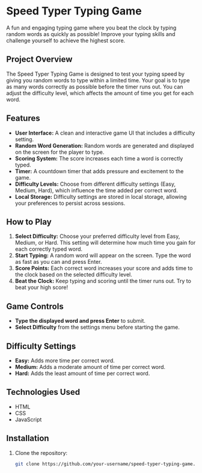 # Speed Typer Typing Game

A fun and engaging typing game where you beat the clock by typing random words as quickly as possible! Improve your typing skills and challenge yourself to achieve the highest score.

## Project Overview

The Speed Typer Typing Game is designed to test your typing speed by giving you random words to type within a limited time. Your goal is to type as many words correctly as possible before the timer runs out. You can adjust the difficulty level, which affects the amount of time you get for each word.

## Features

- **User Interface:** A clean and interactive game UI that includes a difficulty setting.
- **Random Word Generation:** Random words are generated and displayed on the screen for the player to type.
- **Scoring System:** The score increases each time a word is correctly typed.
- **Timer:** A countdown timer that adds pressure and excitement to the game.
- **Difficulty Levels:** Choose from different difficulty settings (Easy, Medium, Hard), which influence the time added per correct word.
- **Local Storage:** Difficulty settings are stored in local storage, allowing your preferences to persist across sessions.

## How to Play

1. **Select Difficulty:** Choose your preferred difficulty level from Easy, Medium, or Hard. This setting will determine how much time you gain for each correctly typed word.
2. **Start Typing:** A random word will appear on the screen. Type the word as fast as you can and press Enter.
3. **Score Points:** Each correct word increases your score and adds time to the clock based on the selected difficulty level.
4. **Beat the Clock:** Keep typing and scoring until the timer runs out. Try to beat your high score!

## Game Controls

- **Type the displayed word and press Enter** to submit.
- **Select Difficulty** from the settings menu before starting the game.

## Difficulty Settings

- **Easy:** Adds more time per correct word.
- **Medium:** Adds a moderate amount of time per correct word.
- **Hard:** Adds the least amount of time per correct word.

## Technologies Used

- HTML
- CSS
- JavaScript

## Installation

1. Clone the repository:
   ```bash
   git clone https://github.com/your-username/speed-typer-typing-game.git
